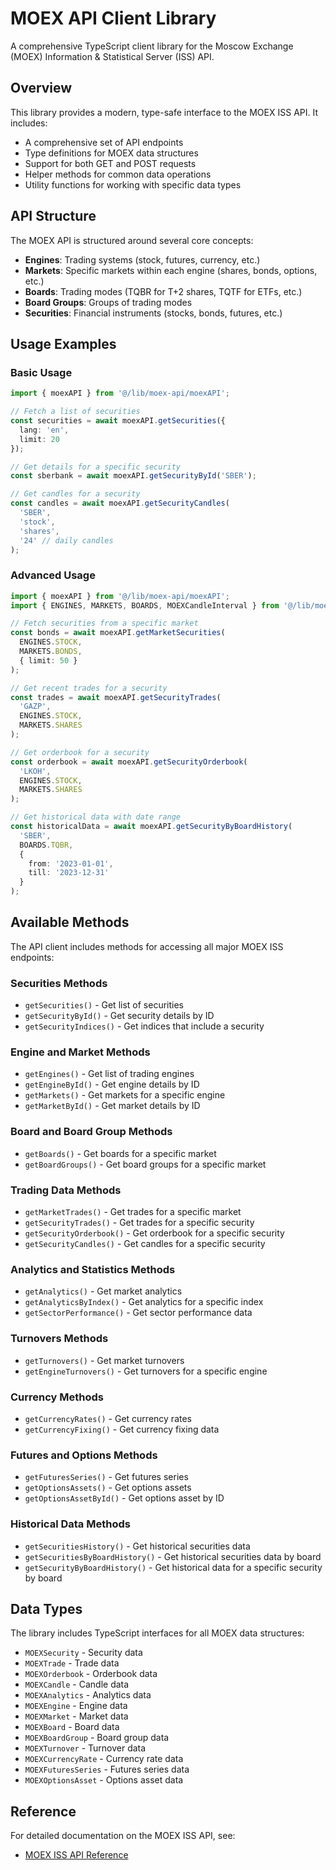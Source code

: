 # MOEX API Client Library

A comprehensive TypeScript client library for the Moscow Exchange (MOEX) Information & Statistical Server (ISS) API.

## Overview

This library provides a modern, type-safe interface to the MOEX ISS API. It includes:

- A comprehensive set of API endpoints
- Type definitions for MOEX data structures
- Support for both GET and POST requests
- Helper methods for common data operations
- Utility functions for working with specific data types

## API Structure

The MOEX API is structured around several core concepts:

- **Engines**: Trading systems (stock, futures, currency, etc.)
- **Markets**: Specific markets within each engine (shares, bonds, options, etc.)
- **Boards**: Trading modes (TQBR for T+2 shares, TQTF for ETFs, etc.)
- **Board Groups**: Groups of trading modes
- **Securities**: Financial instruments (stocks, bonds, futures, etc.)

## Usage Examples

### Basic Usage

```typescript
import { moexAPI } from '@/lib/moex-api/moexAPI';

// Fetch a list of securities
const securities = await moexAPI.getSecurities({ 
  lang: 'en',
  limit: 20
});

// Get details for a specific security
const sberbank = await moexAPI.getSecurityById('SBER');

// Get candles for a security
const candles = await moexAPI.getSecurityCandles(
  'SBER',
  'stock',
  'shares',
  '24' // daily candles
);
```

### Advanced Usage

```typescript
import { moexAPI } from '@/lib/moex-api/moexAPI';
import { ENGINES, MARKETS, BOARDS, MOEXCandleInterval } from '@/lib/moex-api/constants';

// Fetch securities from a specific market
const bonds = await moexAPI.getMarketSecurities(
  ENGINES.STOCK,
  MARKETS.BONDS,
  { limit: 50 }
);

// Get recent trades for a security
const trades = await moexAPI.getSecurityTrades(
  'GAZP',
  ENGINES.STOCK,
  MARKETS.SHARES
);

// Get orderbook for a security
const orderbook = await moexAPI.getSecurityOrderbook(
  'LKOH',
  ENGINES.STOCK,
  MARKETS.SHARES
);

// Get historical data with date range
const historicalData = await moexAPI.getSecurityByBoardHistory(
  'SBER',
  BOARDS.TQBR,
  {
    from: '2023-01-01',
    till: '2023-12-31'
  }
);
```

## Available Methods

The API client includes methods for accessing all major MOEX ISS endpoints:

### Securities Methods
- `getSecurities()` - Get list of securities
- `getSecurityById()` - Get security details by ID
- `getSecurityIndices()` - Get indices that include a security

### Engine and Market Methods
- `getEngines()` - Get list of trading engines
- `getEngineById()` - Get engine details by ID
- `getMarkets()` - Get markets for a specific engine
- `getMarketById()` - Get market details by ID

### Board and Board Group Methods
- `getBoards()` - Get boards for a specific market
- `getBoardGroups()` - Get board groups for a specific market

### Trading Data Methods
- `getMarketTrades()` - Get trades for a specific market
- `getSecurityTrades()` - Get trades for a specific security
- `getSecurityOrderbook()` - Get orderbook for a specific security
- `getSecurityCandles()` - Get candles for a specific security

### Analytics and Statistics Methods
- `getAnalytics()` - Get market analytics
- `getAnalyticsByIndex()` - Get analytics for a specific index
- `getSectorPerformance()` - Get sector performance data

### Turnovers Methods
- `getTurnovers()` - Get market turnovers
- `getEngineTurnovers()` - Get turnovers for a specific engine

### Currency Methods
- `getCurrencyRates()` - Get currency rates
- `getCurrencyFixing()` - Get currency fixing data

### Futures and Options Methods
- `getFuturesSeries()` - Get futures series
- `getOptionsAssets()` - Get options assets
- `getOptionsAssetById()` - Get options asset by ID

### Historical Data Methods
- `getSecuritiesHistory()` - Get historical securities data
- `getSecuritiesByBoardHistory()` - Get historical securities data by board
- `getSecurityByBoardHistory()` - Get historical data for a specific security by board

## Data Types

The library includes TypeScript interfaces for all MOEX data structures:

- `MOEXSecurity` - Security data
- `MOEXTrade` - Trade data
- `MOEXOrderbook` - Orderbook data
- `MOEXCandle` - Candle data
- `MOEXAnalytics` - Analytics data
- `MOEXEngine` - Engine data
- `MOEXMarket` - Market data
- `MOEXBoard` - Board data
- `MOEXBoardGroup` - Board group data
- `MOEXTurnover` - Turnover data
- `MOEXCurrencyRate` - Currency rate data
- `MOEXFuturesSeries` - Futures series data
- `MOEXOptionsAsset` - Options asset data

## Reference

For detailed documentation on the MOEX ISS API, see:
- [MOEX ISS API Reference](https://iss.moex.com/iss/reference/) 